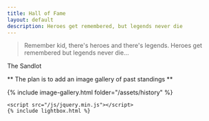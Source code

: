 ```yaml
---
title: Hall of Fame
layout: default
description: Heroes get remembered, but legends never die
---
```

> Remember kid, there's heroes and there's legends. Heroes get remembered but legends never die...

The Sandlot

** The plan is to add an image gallery of past standings ** 

{% include image-gallery.html folder="/assets/history" %}

    <script src="/js/jquery.min.js"></script>
    {% include lightbox.html %}